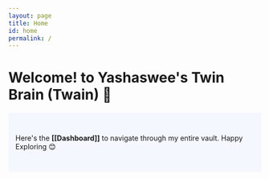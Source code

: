 ```yaml
---
layout: page
title: Home
id: home
permalink: /
---
```


# Welcome! to Yashaswee's Twin Brain (Twain) 🌱

<p style="padding: 3em 1em; background: #f5f7ff; border-radius: 4px;">
  Here's the <span style="font-weight: bold">[[Dashboard]]</span> to navigate through my entire vault. Happy Exploring 😊
</p>

<style>
  .wrapper {
    max-width: 46em;
  }
</style>
